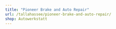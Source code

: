 ```yaml
---
title: "Pioneer Brake and Auto Repair"
url: /tallahassee/pioneer-brake-and-auto-repair/
shop: Autowerkstatt
---
```

